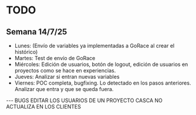 # TODO
## Semana 14/7/25
- Lunes: (Envío de variables ya implementadas a GoRace al crear el histórico)
- Martes: Test de envío de GoRace
- Miércoles: Edición de usuarios, botón de logout, edición de usuarios en proyectos como se hace en experiencias.
- Jueves: Analizar si entran nuevas variables 
- Viernes: POC completa, bugfixing. Lo detectado en los pasos anteriores. Analizar que entra y que se queda fuera.

--- BUGS EDITAR LOS USUARIOS DE UN PROYECTO CASCA NO ACTUALIZA EN LOS CLIENTES
